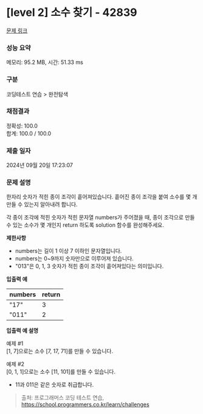 # \[level 2] 소수 찾기 - 42839

[문제 링크](https://school.programmers.co.kr/learn/courses/30/lessons/42839)

### 성능 요약

메모리: 95.2 MB, 시간: 51.33 ms

### 구분

코딩테스트 연습 > 완전탐색

### 채점결과

정확성: 100.0\
합계: 100.0 / 100.0

### 제출 일자

2024년 09월 20일 17:23:07

### 문제 설명

한자리 숫자가 적힌 종이 조각이 흩어져있습니다. 흩어진 종이 조각을 붙여 소수를 몇 개 만들 수 있는지 알아내려 합니다.

각 종이 조각에 적힌 숫자가 적힌 문자열 numbers가 주어졌을 때, 종이 조각으로 만들 수 있는 소수가 몇 개인지 return 하도록 solution 함수를 완성해주세요.

**제한사항**

* numbers는 길이 1 이상 7 이하인 문자열입니다.
* numbers는 0\~9까지 숫자만으로 이루어져 있습니다.
* "013"은 0, 1, 3 숫자가 적힌 종이 조각이 흩어져있다는 의미입니다.

**입출력 예**

| numbers | return |
| ------- | ------ |
| "17"    | 3      |
| "011"   | 2      |

**입출력 예 설명**

예제 #1\
\[1, 7]으로는 소수 \[7, 17, 71]를 만들 수 있습니다.

예제 #2\
\[0, 1, 1]으로는 소수 \[11, 101]를 만들 수 있습니다.

* 11과 011은 같은 숫자로 취급합니다.

> 출처: 프로그래머스 코딩 테스트 연습, https://school.programmers.co.kr/learn/challenges
